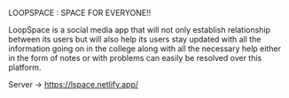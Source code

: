 LOOPSPACE : SPACE FOR EVERYONE!!

LoopSpace is a social media app that will not only establish relationship between its users but will also help its users stay updated with all the information going on in the college along with all the necessary help either in the form of notes or with problems can easily be resolved over this platform. 

Server ->
 https://lspace.netlify.app/
